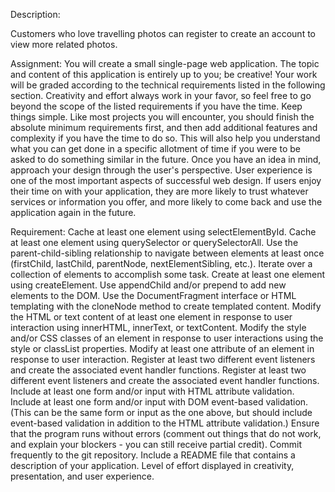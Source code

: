 Description:

Customers who love travelling photos can register to create an account to view more related photos.



Assignment:
You will create a small single-page web application. The topic and content of this application is entirely up to you; be creative!
Your work will be graded according to the technical requirements listed in the following section. Creativity and effort always work in your favor, so feel free to go beyond the scope of the listed requirements if you have the time.
Keep things simple. Like most projects you will encounter, you should finish the absolute minimum requirements first, and then add additional features and complexity if you have the time to do so. This will also help you understand what you can get done in a specific allotment of time if you were to be asked to do something similar in the future.
Once you have an idea in mind, approach your design through the user's perspective. User experience is one of the most important aspects of successful web design. If users enjoy their time on with your application, they are more likely to trust whatever services or information you offer, and more likely to come back and use the application again in the future.

Requirement:
Cache at least one element using selectElementById.
Cache at least one element using querySelector or querySelectorAll.
Use the parent-child-sibling relationship to navigate between elements at least once (firstChild, lastChild, parentNode, nextElementSibling, etc.).
Iterate over a collection of elements to accomplish some task.
Create at least one element using createElement.
Use appendChild and/or prepend to add new elements to the DOM.
Use the DocumentFragment interface or HTML templating with the cloneNode method to create templated content. 
Modify the HTML or text content of at least one element in response to user interaction using innerHTML, innerText, or textContent.
Modify the style and/or CSS classes of an element in response to user interactions using the style or classList properties.
Modify at least one attribute of an element in response to user interaction.
Register at least two different event listeners and create the associated event handler functions.
Register at least two different event listeners and create the associated event handler functions.
Include at least one form and/or input with HTML attribute validation.
Include at least one form and/or input with DOM event-based validation. (This can be the same form or input as the one above, but should include event-based validation in addition to the HTML attribute validation.)
Ensure that the program runs without errors (comment out things that do not work, and explain your blockers - you can still receive partial credit).
Commit frequently to the git repository.
Include a README file that contains a description of your application.
Level of effort displayed in creativity, presentation, and user experience.